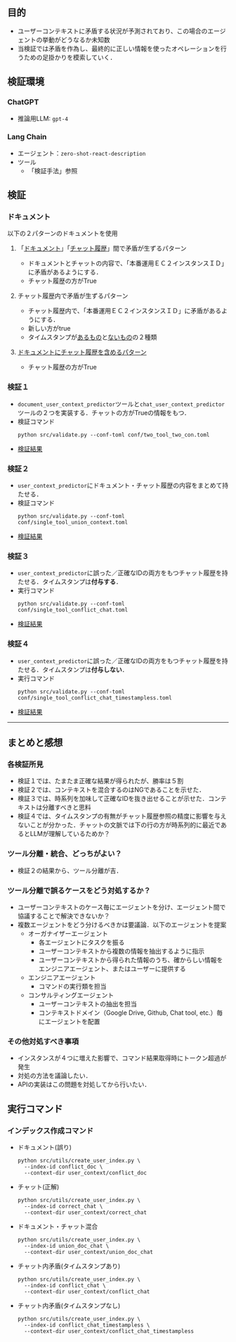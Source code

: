 ## 目的
- ユーザーコンテキストに矛盾する状況が予測されており、この場合のエージェントの挙動がどうなるか未知数
- 当検証では矛盾を作為し、最終的に正しい情報を使ったオペレーションを行うための足掛かりを模索していく．

## 検証環境
### ChatGPT
* 推論用LLM: `gpt-4`

### Lang Chain
* エージェント：`zero-shot-react-description`
* ツール
  - 「検証手法」参照

## 検証
### ドキュメント
以下の２パターンのドキュメントを使用

1. 「[ドキュメント](../user_context/conflict_doc/context.md)」「[チャット履歴](../user_context/correct_chat/context.md)」間で矛盾が生ずるパターン
    * ドキュメントとチャットの内容で、「本番運用ＥＣ２インスタンスＩＤ」に矛盾があるようにする．
    * チャット履歴の方がTrue

2. チャット履歴内で矛盾が生ずるパターン
    * チャット履歴内で、「本番運用ＥＣ２インスタンスＩＤ」に矛盾があるようにする．
    * 新しい方がtrue
    * タイムスタンプが[あるもの](../user_context/conflict_chat/context.md)と[ないもの](../user_context/conflict_chat_timestampless/context.md)の２種類

3. [ドキュメントにチャット履歴を含めるパターン](../llm_poc/user_context/union_doc_chat/context.md)
    * チャット履歴の方がTrue

### 検証１
* `document_user_context_predictor`ツールと`chat_user_context_predictor`ツールの２つを実装する．チャットの方がTrueの情報をもつ．
* 検証コマンド
  ```
  python src/validate.py --conf-toml conf/two_tool_two_con.toml
  ```
* [検証結果](./results/conflict/two_tools_two_context.md)

### 検証２

* `user_context_predictor`にドキュメント・チャット履歴の内容をまとめて持たせる．
* 検証コマンド
  ```
  python src/validate.py --conf-toml conf/single_tool_union_context.toml
  ```
* [検証結果](./results/conflict/single_tool_union_context.md)

### 検証３

* `user_context_predictor`に誤った／正確なIDの両方をもつチャット履歴を持たせる．タイムスタンプは**付与する**．
* 実行コマンド
  ```
  python src/validate.py --conf-toml conf/single_tool_conflict_chat.toml
  ```
* [検証結果](./results/conflict/single_tool_conflict_chat.md)

### 検証４

* `user_context_predictor`に誤った／正確なIDの両方をもつチャット履歴を持たせる．タイムスタンプは**付与しない**．
* 実行コマンド
  ```
  python src/validate.py --conf-toml conf/single_tool_conflict_chat_timestampless.toml
  ```
* [検証結果](./results/conflict/single_tool_conflict_chat_timestampless.md)

---

## まとめと感想
### 各検証所見
* 検証１では、たまたま正確な結果が得られたが、勝率は５割
* 検証２では、コンテキストを混合するのはNGであることを示せた．
* 検証３では、時系列を加味して正確なIDを抜き出せることが示せた．コンテキストは分離すべきと思料
* 検証４では、タイムスタンプの有無がチャット履歴参照の精度に影響を与えないことが分かった．チャットの文脈では下の行の方が時系列的に最近であるとLLMが理解しているためか？

### ツール分離・統合、どっちがよい？
* 検証２の結果から、ツール分離が吉．

### ツール分離で誤るケースをどう対処するか？
* ユーザーコンテキストのケース毎にエージェントを分け、エージェント間で協議することで解決できないか？
* 複数エージェントをどう分けるべきかは要議論．以下のエージェントを提案
  - オーガナイザーエージェント
    * 各エージェントにタスクを振る
    * ユーザーコンテキストから複数の情報を抽出するように指示
    * ユーザーコンテキストから得られた情報のうち、確からしい情報をエンジニアエージェント、またはユーザーに提供する
  - エンジニアエージェント
    * コマンドの実行類を担当
  - コンサルティングエージェント
    * ユーザーコンテキストの抽出を担当
    * コンテキストドメイン（Google Drive, Github, Chat tool, etc.）毎にエージェントを配置

### その他対処すべき事項
* インスタンスが４つに増えた影響で、コマンド結果取得時にトークン超過が発生
* 対処の方法を議論したい．
* APIの実装はこの問題を対処してから行いたい．

## 実行コマンド
### インデックス作成コマンド
* ドキュメント(誤り)
  ```
  python src/utils/create_user_index.py \
    --index-id conflict_doc \
    --context-dir user_context/conflict_doc
  ```

* チャット(正解)
  ```
  python src/utils/create_user_index.py \
    --index-id correct_chat \
    --context-dir user_context/correct_chat
  ```


* ドキュメント・チャット混合
  ```
  python src/utils/create_user_index.py \
    --index-id union_doc_chat \
    --context-dir user_context/union_doc_chat
  ```

* チャット内矛盾(タイムスタンプあり)
  ```
  python src/utils/create_user_index.py \
    --index-id conflict_chat \
    --context-dir user_context/conflict_chat
  ```

* チャット内矛盾(タイムスタンプなし)
  ```
  python src/utils/create_user_index.py \
    --index-id conflict_chat_timestampless \
    --context-dir user_context/conflict_chat_timestampless
  ```
